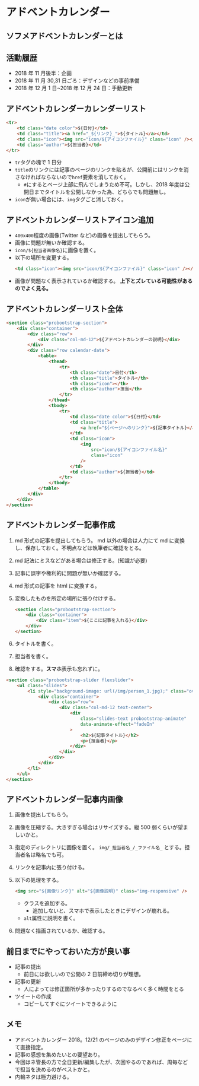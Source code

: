 # アドベントカレンダー

## ソフメアドベントカレンダーとは

## 活動履歴

-   2018 年 11 月後半：企画
-   2018 年 11 月 30,31 日ごろ：デザインなどの事前準備
-   2018 年 12 月 1 日~2018 年 12 月 24 日：手動更新

## アドベントカレンダーカレンダーリスト

```html
<tr>
    <td class="date color">${日付}</td>
    <td class="title"><a href="_${リンク}_">${タイトル}</a></td>
    <td class="icon"><img src="icon/${アイコンファイル}" class="icon" /></td>
    <td class="author">${担当者}</td>
</tr>
```

-   `tr`タグの塊で 1 日分
-   `title`のリンクには記事のページのリンクを貼るが、公開前にはリンクを消さなければならないので`href`要素を消しておく。
    -   `#`にするとページ上部に飛んでしまうため不可。しかし、2018 年度は公開日までタイトルを公開しなかった為、どちらでも問題無し。
-   `icon`が無い場合には、`img`タグごと消しておく。

## アドベントカレンダーリストアイコン追加

-   `400x400`程度の画像(Twitter など)の画像を提出してもらう。
-   画像に問題が無いか確認する。
-   `icon/${担当者画像名}`に画像を置く。
-   以下の場所を変更する。
    ```html
    <td class="icon"><img src="icon/${アイコンファイル}" class="icon" /></td>
    ```
-   画像が問題なく表示されているか確認する。
    **上下とズレている可能性があるのでよく見る。**

## アドベントカレンダーリスト全体

```html
<section class="probootstrap-section">
    <div class="container">
        <div class="row">
            <div class="col-md-12">${アドベントカレンダーの説明}</div>
        </div>
        <div class="row calendar-date">
            <table>
                <thead>
                    <tr>
                        <th class="date">日付</th>
                        <th class="title">タイトル</th>
                        <th class="icon"></th>
                        <th class="author">担当</th>
                    </tr>
                </thead>
                <tbody>
                    <tr>
                        <td class="date color">${日付}</td>
                        <td class="title">
                            <a href="${ページへのリンク}">${記事タイトル}</a>
                        </td>
                        <td class="icon">
                            <img
                                src="icon/${アイコンファイル名}"
                                class="icon"
                            />
                        </td>
                        <td class="author">${担当者}</td>
                    </tr>
                </tbody>
            </table>
        </div>
    </div>
</section>
```

## アドベントカレンダー記事作成

1. md 形式の記事を提出してもらう。
   md 以外の場合は人力にて md に変換し、保存しておく。不明点などは執筆者に確認をとる。
1. md 記法にミスなどがある場合は修正する。(知識が必要)
1. 記事に誤字や権利的に問題が無いか確認する。
1. md 形式の記事を html に変換する。
1. 変換したものを所定の場所に張り付けする。

    ```html
    <section class="probootstrap-section">
        <div class="container">
            <div class="item">${ここに記事を入れる}</div>
        </div>
    </section>
    ```

1. タイトルを書く。
1. 担当者を書く。
1. 確認をする。**スマホ**表示も忘れずに。

```html
<section class="probootstrap-slider flexslider">
    <ul class="slides">
        <li style="background-image: url(/img/person_1.jpg);" class="overlay2">
            <div class="container">
                <div class="row">
                    <div class="col-md-12 text-center">
                        <div
                            class="slides-text probootstrap-animate"
                            data-animate-effect="fadeIn"
                        >
                            <h2>${記事タイトル}</h2>
                            <p>{担当者}</p>
                        </div>
                    </div>
                </div>
            </div>
        </li>
    </ul>
</section>
```

## アドベントカレンダー記事内画像

1. 画像を提出してもらう。
1. 画像を圧縮する。大きすぎる場合はリサイズする。縦 500 弱くらいが望ましいかと。
1. 指定のディレクトリに画像を置く。
   `img/_担当者名_/_ファイル名_`
   とする。担当者名は略名でも可。
1. リンクを記事内に張り付ける。
1. 以下の処理をする。

    ```html
    <img src="${画像リンク}" alt="${画像説明}" class="img-responsive" />
    ```

    - クラスを追加する。
        - 追加しないと、スマホで表示したときにデザインが崩れる。
    - `alt`属性に説明を書く。

1. 問題なく描画されているか、確認する。

## 前日までにやっておいた方が良い事

-   記事の提出
    -   前日には欲しいので公開の 2 日前締め切りが理想。
-   記事の更新
    -   人によっては修正箇所が多かったりするのでなるべく多く時間をとる
-   ツイートの作成
    -   コピーしてすぐにツイートできるように

## メモ

-   アドベントカレンダー 2018。12/21 のページのみのデザイン修正をページにて直接指定。
-   記事の感想を集めたいとの要望あり。
-   今回はネ管長の方で全日更新/編集したが、次回やるのであれば、周毎などで担当を決めるのがベストかと。
-   内輪ネタは極力避ける。

